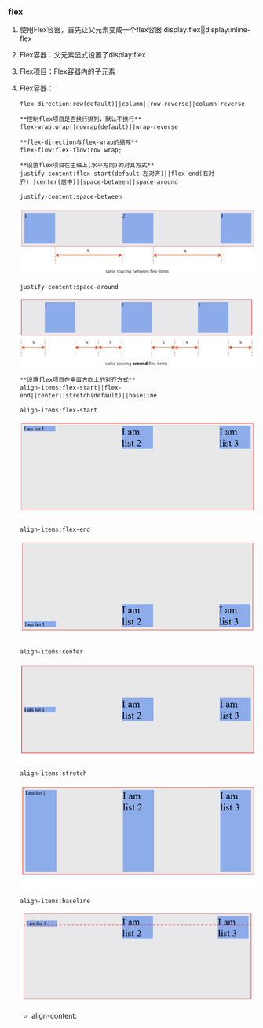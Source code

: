 ### flex
1. 使用Flex容器，首先让父元素变成一个flex容器:display:flex||display:inline-flex
2. Flex容器：父元素显式设置了display:flex
3. Flex项目：Flex容器内的子元素
4. Flex容器：
    ```
    flex-direction:row(default)||column||row-reverse||column-reverse
    ```
    ```
    **控制flex项目是否换行排列，默认不换行**
    flex-wrap:wrap||nowrap(default)||wrap-reverse 
    ```
    ```
    **flex-direction与flex-wrap的缩写** 
    flex-flow:flex-flow:row wrap;
    ```
    ```
    **设置flex项目在主轴上(水平方向)的对其方式**
    justify-content:flex-start(default 左对齐)||flex-end(右对齐)||center(居中)||space-between||space-around 
    ```
    ```
    justify-content:space-between
    ```
    ![](images/flexbox-2.jpeg)
    ```
    justify-content:space-around
    ```
    ![](images/flexbox-3.jpeg) 

    ```
    **设置flex项目在垂直方向上的对齐方式**
    align-items:flex-start||flex-end||center||stretch(default)||baseline
    ```
    ```
    align-items:flex-start
    ```
    ![](images/flexbox-5.png)
    ```
    align-items:flex-end
    ```
    ![](images/flexbox-6.png)
    ```
    align-items:center
    ```
    ![](images/flexbox-7.png)
    ```
    align-items:stretch
    ```
    ![](images/flexbox-4.png)
    ```
    align-items:baseline
    ```
    ![](images/flexbox-8.jpeg)

    - align-content:

